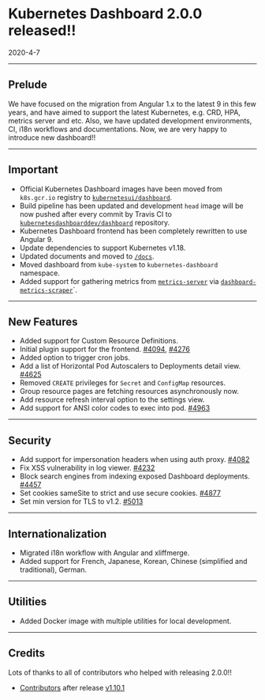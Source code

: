 Kubernetes Dashboard 2.0.0 released!!
=====================================

2020-4-7

----

## Prelude

We have focused on the migration from Angular 1.x to the latest 9 in this few years, and have aimed to support the latest Kubernetes, e.g. CRD, HPA, metrics server and etc.
Also, we have updated development environments, CI, i18n workflows and documentations.
Now, we are very happy to introduce new dashboard!!

----

## Important

* Official Kubernetes Dashboard images have been moved from `k8s.gcr.io` registry to [`kubernetesui/dashboard`](https://hub.docker.com/r/kubernetesui/dashboard).
* Build pipeline has been updated and development `head` image will be now pushed after every commit by Travis CI to [`kubernetesdashboarddev/dashboard`](https://hub.docker.com/r/kubernetesdashboarddev/dashboard) repository.
* Kubernetes Dashboard frontend has been completely rewritten to use Angular 9.
* Update dependencies to support Kubernetes v1.18.
* Updated documents and moved to [`/docs`](https://github.com/kubernetes/dashboard/tree/master/docs).
* Moved dashboard from `kube-system` to `kubernetes-dashboard` namespace.
* Added support for gathering metrics from [`metrics-server`](https://github.com/kubernetes-incubator/metrics-server) via [`dashboard-metrics-scraper`](https://github.com/kubernetes-sigs/dashboard-metrics-scraper)`.

----

## New Features

* Added support for Custom Resource Definitions.
* Initial plugin support for the frontend. [#4094](https://github.com/kubernetes/dashboard/pull/4094), [#4276](https://github.com/kubernetes/dashboard/pull/4276)
* Added option to trigger cron jobs.
* Add a list of Horizontal Pod Autoscalers to Deployments detail view. [#4625](https://github.com/kubernetes/dashboard/pull/4625)
* Removed `CREATE` privileges for `Secret` and `ConfigMap` resources.
* Group resource pages are fetching resources asynchronously now.
* Add resource refresh interval option to the settings view.
* Add support for ANSI color codes to exec into pod. [#4963](https://github.com/kubernetes/dashboard/pull/4963)

----

## Security

* Add support for impersonation headers when using auth proxy. [#4082](https://github.com/kubernetes/dashboard/pull/4082)
* Fix XSS vulnerability in log viewer. [#4232](https://github.com/kubernetes/dashboard/pull/4232)
* Block search engines from indexing exposed Dashboard deployments. [#4457](https://github.com/kubernetes/dashboard/pull/4457)
* Set cookies sameSite to strict and use secure cookies. [#4877](https://github.com/kubernetes/dashboard/pull/4877)
* Set min version for TLS to v1.2. [#5013](https://github.com/kubernetes/dashboard/pull/5013)

----

## Internationalization

* Migrated i18n workflow with Angular and xliffmerge.
* Added support for French, Japanese, Korean, Chinese (simplified and traditional), German.

----

## Utilities

* Added Docker image with multiple utilities for local development.

----

## Credits

Lots of thanks to all of contributors who helped with releasing 2.0.0!!
* [Contributors](https://github.com/kubernetes/dashboard/graphs/contributors?from=2018-12-22&to=2020-04-07&type=c) after release [v1.10.1](https://github.com/kubernetes/dashboard/releases/tag/v1.10.1)
